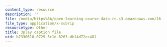 ```yaml
---
content_type: resource
description: ''
file: /media/https%3A/open-learning-course-data-rc.s3.amazonaws.com/16-660j-introduction-to-lean-six-sigma-methods-january-iap-2012/b733061807295c1d8263db14d72ec481_dNvt3SSm9Jc.vtt
file_type: application/x-subrip
resourcetype: Other
title: 3play caption file
uid: b7330618-0729-5c1d-8263-db14d72ec481
---
```

